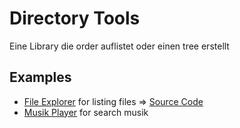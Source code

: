 # Directory Tools
Eine Library die order auflistet oder einen tree erstellt

## Examples
- [File Explorer](https://lff.one/ls) for listing files => [Source Code](https://github.com/LFF5644/site-listDir)
- [Musik Player](https://github.com/LFF5644/MusikPlayer) for search musik
